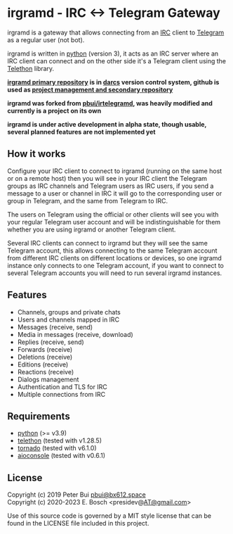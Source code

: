 # irgramd - IRC <-> Telegram Gateway

irgramd is a gateway that allows connecting from an [IRC] client to
[Telegram] as a regular user (not bot).

irgramd is written in [python] (version 3), it acts as an IRC server
where an IRC client can connect and on the other side it's a Telegram client
using the [Telethon] library.

**[irgramd primary repository] is in [darcs] version control system, github
is used as [project management and secondary repository]**

**irgramd was forked from [pbui/irtelegramd], was heavily modified and
currently is a project on its own**

**irgramd is under active development in alpha state, though usable, several
planned features are not implemented yet**

## How it works

Configure your IRC client to connect to irgramd (running on the same host or
on a remote host) then you will see in your IRC client the Telegram groups
as IRC channels and Telegram users as IRC users, if you send a message to a
user or channel in IRC it will go to the corresponding user or group in
Telegram, and the same from Telegram to IRC.

The users on Telegram using the official or other clients will see you with
your regular Telegram user account and will be indistinguishable for them
whether you are using irgramd or another Telegram client.

Several IRC clients can connect to irgramd but they will see the same
Telegram account, this allows connecting to the same Telegram account from
different IRC clients on different locations or devices, so one irgramd
instance only connects to one Telegram account, if you want to connect to
several Telegram accounts you will need to run several irgramd instances.

## Features

- Channels, groups and private chats
- Users and channels mapped in IRC
- Messages (receive, send)
- Media in messages (receive, download)
- Replies (receive, send)
- Forwards (receive)
- Deletions (receive)
- Editions (receive)
- Reactions (receive)
- Dialogs management
- Authentication and TLS for IRC
- Multiple connections from IRC

## Requirements

- [python] (>= v3.9)
- [telethon] (tested with v1.28.5)
- [tornado] (tested with v6.1.0)
- [aioconsole] (tested with v0.6.1)

## License

Copyright (c) 2019 Peter Bui <pbui@bx612.space>  
Copyright (c) 2020-2023 E. Bosch <presidev@AT@gmail.com>

Use of this source code is governed by a MIT style license that
can be found in the LICENSE file included in this project.

[IRC]: https://en.wikipedia.org/wiki/Internet_Relay_Chat
[Telegram]: https://telegram.org/
[python]: https://www.python.org/
[Telethon]: https://github.com/LonamiWebs/Telethon
[irgramd primary repository]: https://src.presi.org/darcs/irgramd
[darcs]: http://darcs.net
[project management and secondary repository]: https://github.com/prsai/irgramd
[pbui/irtelegramd]: https://github.com/pbui/irtelegramd
[python]: https://www.python.org
[tornado]: https://www.tornadoweb.org
[aioconsole]: https://github.com/vxgmichel/aioconsole
